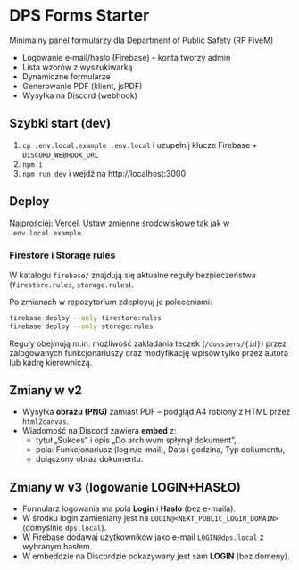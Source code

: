 # DPS Forms Starter

Minimalny panel formularzy dla Department of Public Safety (RP FiveM)
- Logowanie e‑mail/hasło (Firebase) – konta tworzy admin
- Lista wzorów z wyszukiwarką
- Dynamiczne formularze
- Generowanie PDF (klient, jsPDF)
- Wysyłka na Discord (webhook)

## Szybki start (dev)
1) `cp .env.local.example .env.local` i uzupełnij klucze Firebase + `DISCORD_WEBHOOK_URL`
2) `npm i`
3) `npm run dev` i wejdź na http://localhost:3000

## Deploy
Najprościej: Vercel. Ustaw zmienne środowiskowe tak jak w `.env.local.example`.

### Firestore i Storage rules
W katalogu `firebase/` znajdują się aktualne reguły bezpieczeństwa (`firestore.rules`, `storage.rules`).

Po zmianach w repozytorium zdeployuj je poleceniami:

```bash
firebase deploy --only firestore:rules
firebase deploy --only storage:rules
```

Reguły obejmują m.in. możliwość zakładania teczek (`/dossiers/{id}`) przez zalogowanych funkcjonariuszy oraz modyfikację wpisów tylko przez autora lub kadrę kierowniczą.

## Zmiany w v2
- Wysyłka **obrazu (PNG)** zamiast PDF – podgląd A4 robiony z HTML przez `html2canvas`.
- Wiadomość na Discord zawiera **embed** z:
  - tytuł „Sukces” i opis „Do archiwum spłynął dokument”,
  - pola: Funkcjonariusz (login/e-mail), Data i godzina, Typ dokumentu,
  - dołączony obraz dokumentu.

## Zmiany w v3 (logowanie LOGIN+HASŁO)
- Formularz logowania ma pola **Login** i **Hasło** (bez e-maila).
- W środku login zamieniany jest na `LOGIN@<NEXT_PUBLIC_LOGIN_DOMAIN>` (domyślnie `dps.local`).
- W Firebase dodawaj użytkowników jako e-mail `LOGIN@dps.local` z wybranym hasłem.
- W embeddzie na Discordzie pokazywany jest sam **LOGIN** (bez domeny).
